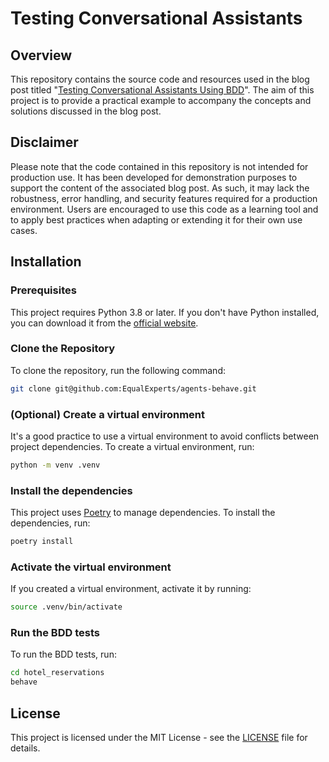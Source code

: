 # Testing Conversational Assistants

## Overview

This repository contains the source code and resources used in the blog post titled "[Testing Conversational Assistants Using BDD](https://equalexperts.blogin.co/posts/testing-conversational-assistants-using-bdd-256119)". The aim of this project is to provide a practical example to accompany the concepts and solutions discussed in the blog post.

## Disclaimer

Please note that the code contained in this repository is not intended for production use. It has been developed for demonstration purposes to support the content of the associated blog post. As such, it may lack the robustness, error handling, and security features required for a production environment. Users are encouraged to use this code as a learning tool and to apply best practices when adapting or extending it for their own use cases.

## Installation

### Prerequisites

This project requires Python 3.8 or later. If you don't have Python installed, you can download it from the [official website](https://www.python.org/downloads/).

### Clone the Repository

To clone the repository, run the following command:

```bash
git clone git@github.com:EqualExperts/agents-behave.git
```

### (Optional) Create a virtual environment

It's a good practice to use a virtual environment to avoid conflicts between project dependencies. To create a virtual environment, run:

```bash
python -m venv .venv
```

### Install the dependencies

This project uses [Poetry](https://python-poetry.org/) to manage dependencies. To install the dependencies, run:

```bash
poetry install
```

### Activate the virtual environment

If you created a virtual environment, activate it by running:

```bash
source .venv/bin/activate
```

### Run the BDD tests

To run the BDD tests, run:

```bash
cd hotel_reservations
behave
```

## License

This project is licensed under the MIT License - see the [LICENSE](LICENSE) file for details.
